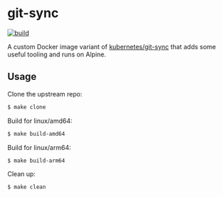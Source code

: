 # git-sync

[![build](https://github.com/raylas/git-sync/actions/workflows/build.yml/badge.svg)](https://github.com/raylas/git-sync/actions/workflows/build.yml)

A custom Docker image variant of [kubernetes/git-sync](https://github.com/kubernetes/git-sync) that adds some useful tooling and runs on Alpine.

## Usage
Clone the upstream repo:
```sh
$ make clone
```

Build for linux/amd64:
```sh
$ make build-amd64
```

Build for linux/arm64:
```sh
$ make build-arm64
```

Clean up:
```sh
$ make clean
```
